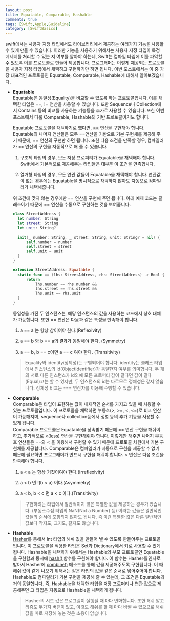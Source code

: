 ```yaml
---
layout: post
title: Equatable, Comparable, Hashable
comments: true
tags: [Swift,Apple,Guideline]
category: [SwiftBasics]
---  
```


swift에서는 사용자 지정 타입에서도 라이브러리에서 제공하는 여러가지 기능을 사용할 수 있게 만들 수 있습니다. 이러한 기능을 사용하기 위해서는 사용자 지정 타입이 특정 메세지를 처리할 수 있는 지 여부를 알아야 하는데, Swift는 컴파일 타임에 이를 파악할 수 있도록 이를 프로토콜로 만들어 제공합니다. 프로그래머는 이렇게 제공되는 프로토콜을 사용자 지정 타입에서 채택하고 구현하기만 하면 됩니다. 이번 포스트에서는 이 중 가장 대표적인 프로토콜인 Equatable, Comparable, Hashable에 대해서 알아보겠습니다.  

* **Equatable**  
  Equatable은 동일성(Equality)을 비교할 수 있도록 하는 프로토콜입니다. 이를 채택한 타입은 ==, != 연산을 사용할 수 있습니다. 또한 Sequence나 Collection에서 Contains 등의 비교를 사용하는 기능등을 추가로 사용할 수 있습니다. 또한 이번 포스트에서 다룰 Comparable, Hashable의 기반 프로토콜이기도 합니다.  

  Equatable 프로토콜을 채택하기로 했다면, [==](https://developer.apple.com/documentation/swift/equatable/1539854) 연산을 구현해야 합니다. Equatable의 나머지 연산들은 모두 ==연산을 기반으로 기본 구현체를 제공해 주기 때문에, == 연산의 구현만 하면 됩니다. 또한 다음 조건을 만족할 경우, 컴파일러가 == 연산의 구현을 자동적으로 해 줄 수 있습니다.  

  1. 구조체 타입의 경우, 모든 저장 프로퍼티가 Equatable을 채택해야 합니다. Swift에서 기본적으로 제공해주는 타입들은 대부분 이 조건을 만족합니다. 
  
  2. 열거형 타입의 경우, 모든 연관 값들이 Equatable을 채택해야 합니다. 연관값이 없는 경우에는 Equatable을 명시적으로 채택하지 않아도 자동으로 컴파일러가 채택해줍니다.  

  위 조건에 맞지 않는 경우에만 == 연산을 구현해 주면 됩니다. 아래 예제 코드는 클래스이기 때문에 == 연산을 수동으로 구현하는 것을 보여줍니다.

  ```swift
  class StreetAddress {
    let number: String
    let street: String
    let unit: String?

    init(_ number: String, _ street: String, unit: String? = nil) {
        self.number = number
        self.street = street
        self.unit = unit
    }
  }  

  extension StreetAddress: Equatable {
    static func == (lhs: StreetAddress, rhs: StreetAddress) -> Bool {
        return
            lhs.number == rhs.number &&
            lhs.street == rhs.street &&
            lhs.unit == rhs.unit
    }
  }
  ```  

  동일성을 가진 두 인스턴스는, 해당 인스턴스의 값을 사용하는 코드에서 상호 대체가 가능합니다. 또한 == 연산은 다음과 같은 특성을 만족해야 합니다.  

  1. a == a 는 항상 참이여야 한다.(Reflexivity)  
  
  2. a == b 와 b == a의 결과가 동일해야 한다. (Symmetry)  
  
  3. a == b, b == c이면 a == c 여야 한다. (Transitivity)  
  
  > Equality와 identity(정체성)는 구별되어야 합니다. identity는 클래스 타입에서 인스턴스의 id(ObjectIdentifier)가 동일한지 여부를 의미합니다. 두 개의 서로 다른 인스턴스가 id외에 모든 프로퍼티 값이 같다면 값이 같다(Equal)고는 할 수 있지만, 두 인스턴스의 id는 다르므로 정체성은 같지 않습니다. 
  > 정체성 비교는 === 연산자를 이용해 수행할 수 있습니다.  

* **Comparable**  
  Comparable은 타입이 표현하는 값이 내재적인 순서를 가지고 있을 때 사용할 수 있는 프로토콜입니다. 이 프로토콜을 채택하면 부등호(>, >=, <, <=)로 비교 연산이 가능해지며, sequence나 collection등에서 정렬 등의 추가 기능을 사용할 수 있게 됩니다.  
  Comparable 프로토콜은 Equatable을 상속받기 때문에 == 연산 구현을 해줘야 하고, 추가적으로 [<(less)](https://developer.apple.com/documentation/swift/comparable/1538311) 연산을 구현해줘야 합니다. 이렇게만 해주면 나머지 부등호 연산들은 ==와 < 을 이용해서 구현할 수 있기 때문에 프로토콜 차원에서 기본 구현체를 제공합니다. Comparable은 컴파일러가 자동으로 구현을 제공할 수 없기 때문에 필요하면 프로그래머가 반드시 구현을 해줘야 합니다. < 연산은 다음 조건을 만족해야 합니다.  

  1. a < a 는 항상 거짓이여야 한다.(Irreflexivity)  
  
  2. a < b 면 !(b < a) 이다.(Asymmetry)  
  
  3. a < b, b < c 면 a < c 이다.(Transitivity)  

  > 구현하려는 타입에서 일반적이지 않은 특별한 값을 제공하는 경우가 있습니다. (부동소수점 타입의 NaN(Not a Number) 등) 이러한 값들은 일반적인 값들의 순서에 포함되지 않아도 됩니다. 즉 이런 특별한 값은 다른 일반적인 값보다 작지도, 크지도, 같지도 않습니다.  

* **Hashable**  
   [Hasher](https://developer.apple.com/documentation/swift/hasher)를 통해서 Int 타입의 해쉬 값을 만들어 낼 수 있도록 만들어주는 프로토콜입니다. 이 프로토콜을 적용한 타입은 Set과 Dictionary에서 키로 사용할 수 있게 됩니다. 
   Hashable을 채택하기 위해서는 Hashable의 부모 프로토콜인 Equatable을 구현함과 동시에  [hash()](https://developer.apple.com/documentation/swift/hashable/2995575-hash) 함수를 구현해야 합니다. 이 함수는 Hasher를 인자로 받아서 Hasher에 [combine()](https://developer.apple.com/documentation/swift/hasher/2995578-combine) 메소드를 통해 값을 제공해주도록 구현됩니다. 이 때 해쉬 값이 같게 나오기 위해서는 같은 타입의 값을 같은 순서로 넣어주어야 합니다.   
   Hashable도 컴파일러가 기본 구현을 제공해 줄 수 있는데, 그 조건은 Equatable과 거의 동일합니다. 즉, Hashable을 채택한 타입을 저장 프로퍼티나 연관 값으로 제공해주면 그 타입은 자동으로 Hashable을 채택하게 됩니다.  

   > Hasher의 시드 값은 프로그램이 실행될 때 마다 변화합니다. 또한 해쉬 알고리즘도 두가지 버젼이 있고, 이것도 해쉬를 할 때 마다 바뀔 수 있으므로 해쉬값을 따로 저장해 놓는 것은 소용이 없습니다.  
